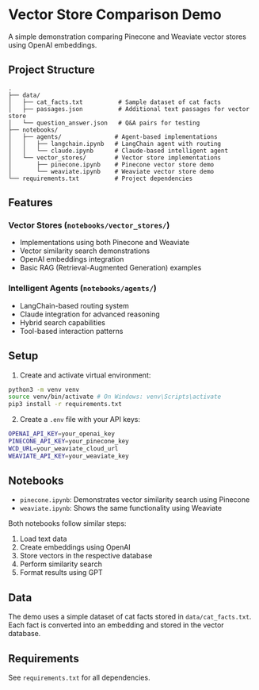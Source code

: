 # Vector Store Comparison Demo

A simple demonstration comparing Pinecone and Weaviate vector stores using OpenAI embeddings.

## Project Structure
```
.
├── data/
│   ├── cat_facts.txt          # Sample dataset of cat facts
│   ├── passages.json          # Additional text passages for vector store
│   └── question_answer.json   # Q&A pairs for testing
├── notebooks/
│   ├── agents/               # Agent-based implementations
│   │   ├── langchain.ipynb   # LangChain agent with routing
│   │   └── claude.ipynb      # Claude-based intelligent agent
│   └── vector_stores/        # Vector store implementations
│       ├── pinecone.ipynb    # Pinecone vector store demo
│       └── weaviate.ipynb    # Weaviate vector store demo
└── requirements.txt          # Project dependencies
```

## Features

### Vector Stores (`notebooks/vector_stores/`)
- Implementations using both Pinecone and Weaviate
- Vector similarity search demonstrations
- OpenAI embeddings integration
- Basic RAG (Retrieval-Augmented Generation) examples

### Intelligent Agents (`notebooks/agents/`)
- LangChain-based routing system
- Claude integration for advanced reasoning
- Hybrid search capabilities
- Tool-based interaction patterns


## Setup

1. Create and activate virtual environment:
```bash
python3 -m venv venv
source venv/bin/activate # On Windows: venv\Scripts\activate
pip3 install -r requirements.txt
```


2. Create a `.env` file with your API keys:
```bash
OPENAI_API_KEY=your_openai_key
PINECONE_API_KEY=your_pinecone_key
WCD_URL=your_weaviate_cloud_url
WEAVIATE_API_KEY=your_weaviate_key
```

## Notebooks
- `pinecone.ipynb`: Demonstrates vector similarity search using Pinecone
- `weaviate.ipynb`: Shows the same functionality using Weaviate

Both notebooks follow similar steps:
1. Load text data
2. Create embeddings using OpenAI
3. Store vectors in the respective database
4. Perform similarity search
5. Format results using GPT

## Data
The demo uses a simple dataset of cat facts stored in `data/cat_facts.txt`. Each fact is converted into an embedding and stored in the vector database.

## Requirements
See `requirements.txt` for all dependencies.